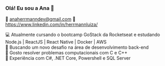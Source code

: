 ### Olá! Eu sou a Ana 👋

<!--
**anaherrmann/anaherrmann** is a ✨ _special_ ✨ repository because its `README.md` (this file) appears on your GitHub profile.

Here are some ideas to get you started:

- 🔭 I’m currently working on ...
- 🌱 I’m currently learning ...
- 👯 I’m looking to collaborate on ...
- 🤔 I’m looking for help with ...
- 💬 Ask me about ...
- 📫 How to reach me: ...
- 😄 Pronouns: ...
- ⚡ Fun fact: ...
-->

:email: anaherrmanndev@gmail.com
:link: https://www.linkedin.com/in/herrmannluiza/

:computer: Atualmente cursando o bootcamp GoStack da Rocketseat e estudando Node.js | ReactJS | React Native | Docker | AWS\
🌱 Buscando um novo desafio na área de desenvolvimento back-end\
:balloon: Gosto resolver problemas computacionais com C e C++\
🔭 Experiência com C#, .NET Core, Powershell e SQL Server




